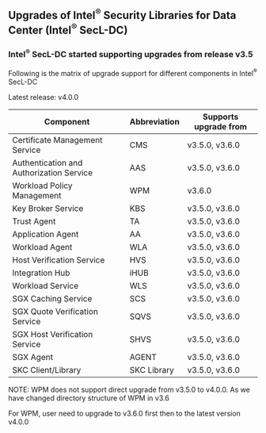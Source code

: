 ## Upgrades of Intel<sup>®</sup> Security Libraries for Data Center (Intel<sup>®</sup> SecL-DC)

### Intel<sup>®</sup> SecL-DC started supporting upgrades from release v3.5

Following is the matrix of upgrade support for different components in Intel<sup>®</sup> SecL-DC

Latest release: v4.0.0

| Component | Abbreviation | Supports upgrade from  |
|-----------|--------------|-----------------------|
| Certificate Management Service           | CMS         |  v3.5.0, v3.6.0 |
| Authentication and Authorization Service | AAS         |  v3.5.0, v3.6.0 |
| Workload Policy Management               | WPM         |  v3.6.0         |
| Key Broker Service                       | KBS         |  v3.5.0, v3.6.0 |
| Trust Agent                              | TA          |  v3.5.0, v3.6.0 |
| Application Agent                        | AA          |  v3.5.0, v3.6.0 |
| Workload Agent                           | WLA         |  v3.5.0, v3.6.0 |
| Host Verification Service                | HVS         |  v3.5.0, v3.6.0 |
| Integration Hub                          | iHUB        |  v3.5.0, v3.6.0 |
| Workload Service                         | WLS         |  v3.5.0, v3.6.0 |
| SGX Caching Service                      | SCS         |  v3.5.0, v3.6.0 |
| SGX Quote Verification Service           | SQVS        |  v3.5.0, v3.6.0 |
| SGX Host Verification Service            | SHVS        |  v3.5.0, v3.6.0 |
| SGX Agent                                | AGENT       |  v3.5.0, v3.6.0 |
| SKC Client/Library                       | SKC Library |  v3.5.0, v3.6.0 |


NOTE:
WPM does not support direct upgrade from v3.5.0 to v4.0.0. As we have changed directory structure of WPM in v3.6

For WPM, user need to upgrade to v3.6.0 first then to the latest version v4.0.0
